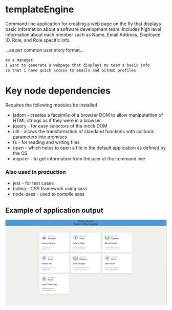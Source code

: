 # templateEngine

Command line application for creating a web page on the fly that displays basic information about a software development team. Includes high level information about each member such as Name, Email Address, Employee ID, Role, and Role specific info.

...as per common user story format...

```
As a manager
I want to generate a webpage that displays my team's basic info
so that I have quick access to emails and GitHub profiles
```

# Key node dependencies
Requires the following modules be installed
*   jsdom - creates a facsimile of a browser DOM to allow maniputaltion of HTML strings as if they were in a browser
*   jquery - for easy selectors of the mock DOM
*   util - allows the transformation of standand functions with callback parameters into promises
*   fs - for reading and writing files
*   open - which helps to open a file in the default application as defined by the OS
*   inquirer - to get information from the user at the command line

 ### Also used in production

*   jest - for test cases
*   bulma - CSS framework using sass
*   node-sass - used to compile sass

## Example of application output
![screenshot](./output/screenshot.png)

